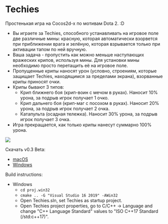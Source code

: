 # Techies
Простенькая игра на Cocos2d-x по мотивам Dota 2. :D
- Вы играете за Techies, способного устанавливать на игровое поле две различные мины: красную, которая автоматически взорвется при приближении врага и зелёную, которая взрывается только при активации тапом по ней вручную. 
- Ваша задача - пропустить как можно меньше наступающих вражеских крипов, используя мины. Для установки мины необходимо просто перетащить её на игровое поле.
- Пропущенные крипы наносят урон (условно, строениям, которые защищает Techies, находящимся за пределами экрана), взорванные крипы приносят очки.
- Крипы бывают 3 типов:
  - Крип ближнего боя (крип-воин с мечом в руках). Наносит 10% урона, за подрыв игрок получает 1 очко.
  - Крип дальнего боя (крип-маг с посохом в руках). Наносит 20% урона, за подрыв игрок получает 2 очка.
  - Катапульта (осадная тележка). Наносит 30% урона, за подрыв игрок получает 3 очка.
- Игра прекращается, как только крипы нанесут суммарно 100% урона.

[![](https://j.gifs.com/NOxDjm.gif)](https://youtu.be/m7RbxXWPCR0)

Скачать v0.3 Beta:
- [macOS](https://github.com/kemiisto/Techies/releases/download/v0.3-beta/Techies.macOS.zip)
- [Windows](https://github.com/kemiisto/Techies/releases/download/v0.3-beta/Techies.Windows.zip)

Build instructions:
- Windows
  - `cd proj.win32`
  - `cmake .. -G "Visual Studio 16 2019" -AWin32`
  - Open Techies.sln, set Techies as startup project.
  - Open Techies project properties, go to C/C++ -> Language and change "C++ Language Standard" values to "ISO C++17 Standard (/std:c++17)".
